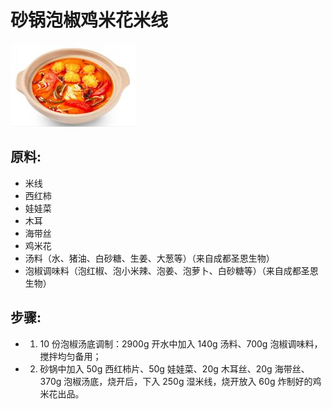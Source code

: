 # 砂锅泡椒鸡米花米线

![砂锅泡椒鸡米花米线](/images/砂锅泡椒鸡米花米线.png)

## 原料:

- 米线
- 西红柿
- 娃娃菜
- 木耳
- 海带丝
- 鸡米花
- 汤料（水、猪油、白砂糖、生姜、大葱等）（来自成都圣恩生物）
- 泡椒调味料（泡红椒、泡小米辣、泡姜、泡萝卜、白砂糖等）（来自成都圣恩生物）

## 步骤:

- 1.  10 份泡椒汤底调制：2900g 开水中加入 140g 汤料、700g 泡椒调味料，搅拌均匀备用；
- 2. 砂锅中加入 50g 西红柿片、50g 娃娃菜、20g 木耳丝、20g 海带丝、370g 泡椒汤底，烧开后，下入 250g 湿米线，烧开放入 60g 炸制好的鸡米花出品。
